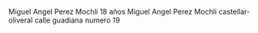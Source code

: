 Miguel Angel Perez Mochli 18 años
Miguel Angel Perez Mochli castellar-oliveral calle guadiana numero 19

